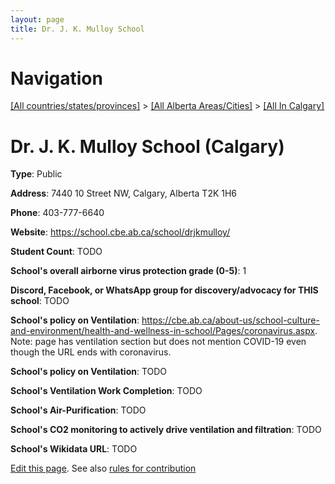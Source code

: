 ```yaml
---
layout: page
title: Dr. J. K. Mulloy School
---
```

# Navigation

[[All countries/states/provinces]](../../..) > [[All Alberta Areas/Cities]](../..) > [[All In Calgary]](..)

# Dr. J. K. Mulloy School (Calgary)

**Type**: Public

**Address**: 7440 10 Street NW, Calgary, Alberta T2K 1H6

**Phone**: 403-777-6640

**Website**: <https://school.cbe.ab.ca/school/drjkmulloy/>

**Student Count**: TODO

**School's overall airborne virus protection grade (0-5)**: 1

**Discord, Facebook, or WhatsApp group for discovery/advocacy for THIS school**: TODO

**School's policy on Ventilation**: <https://cbe.ab.ca/about-us/school-culture-and-environment/health-and-wellness-in-school/Pages/coronavirus.aspx>. Note: page has ventilation section but does not mention COVID-19 even though the URL ends with coronavirus.

**School's policy on Ventilation**: TODO

**School's Ventilation Work Completion**: TODO

**School's Air-Purification**: TODO

**School's CO2 monitoring to actively drive ventilation and filtration**: TODO

**School's Wikidata URL**: TODO


[Edit this page](https://github.com/ventilate-schools/AB/edit/main/./Calgary/Dr._J._K._Mulloy_School.md). See also [rules for contribution](../../../contribution-rules/)